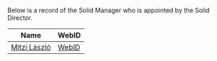 Below is a record of the Solid Manager who is appointed by the Solid Director.

| Name      | WebID      |
| --------- | ---------- |
| [Mitzi László](https://github.com/Mitzi-Laszlo) | [WebID](https://mitzilaszlo.solid.community/profile/card#me) |
